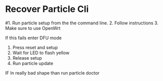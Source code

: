 # Recover Particle Cli

#1.  Run particle setup from the the command line.
2.  Follow instructions
3.  Make sure to use OpenWrt

If this fails enter DFU mode

1.  Press reset and setup
2.  Wait for LED to flash yellow
3.  Release setup
4.  Run particle update

IF In really bad shape than run particle doctor
